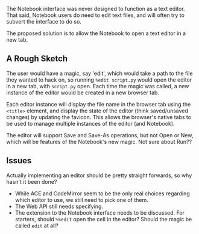 The Notebook interface was never designed to function as a text editor. That said, Notebook users do need to edit text files, and will often try to subvert the interface to do so.

The proposed solution is to allow the Notebook to open a text editor in a new tab.

## A Rough Sketch

The user would have a magic, say 'edit', which would take a path to the file they wanted to hack on, so running `%edit script.py` would open the editor in a new tab, with `script.py` open. Each time the magic was called, a new instance of the editor would be created in a new browser tab.

Each editor instance will display the file name in the browser tab using the `<title>` element, and display the state of the editor (think saved/unsaved changes) by updating the favicon. This allows the browser's native tabs to be used to manage multiple instances of the editor (and Notebook).

The editor will support Save and Save-As operations, but not Open or New, which will be features of the Notebook's new magic. Not sure about Run??

## Issues

Actually implementing an editor should be pretty straight forwards, so why hasn't it been done?

- While ACE and CodeMirror seem to be the only real choices regarding which editor to use, we still need to pick one of them.
- The Web API still needs specifying.
- The extension to the Notebook interface needs to be discussed. For starters, should `%%edit` open the cell in the editor? Should the magic be called `edit` at all?
